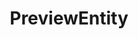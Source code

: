 ---
id: preview-entity
label: PreviewEntity
title: PreviewEntity
layout: api
subject: preview_entity
---